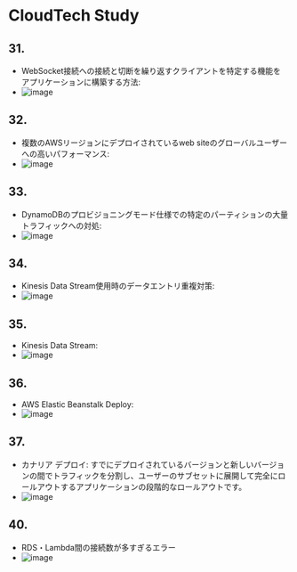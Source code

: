 # CloudTech Study

## 31.
- WebSocket接続への接続と切断を繰り返すクライアントを特定する機能をアプリケーションに構築する方法:
- ![image](https://github.com/yoshikikasama/network-and-server/assets/61643054/89cc5d06-389f-49c3-9427-c96c2c97da3a)

## 32.

- 複数のAWSリージョンにデプロイされているweb siteのグローバルユーザーへの高いパフォーマンス:
- ![image](https://github.com/yoshikikasama/network-and-server/assets/61643054/596ec6d5-0304-4955-982f-fa3ff988bb6e)

## 33.

- DynamoDBのプロビジョニングモード仕様での特定のパーティションの大量トラフィックへの対処:
- ![image](https://github.com/yoshikikasama/network-and-server/assets/61643054/510204fc-44ec-4eec-8681-e9fe9daff614)

## 34.

- Kinesis Data Stream使用時のデータエントリ重複対策:
- ![image](https://github.com/yoshikikasama/network-and-server/assets/61643054/68fd10e9-22f1-4861-b526-d8107b9d2cbf)

## 35.

- Kinesis Data Stream:
- ![image](https://github.com/yoshikikasama/network-and-server/assets/61643054/e5580b28-a933-4af6-891d-e9e9d93239af)

## 36.

- AWS Elastic Beanstalk Deploy:
- ![image](https://github.com/yoshikikasama/network-and-server/assets/61643054/0b634ad9-8caf-4495-aa64-cc8ec8215152)

## 37.

- カナリア デプロイ: すでにデプロイされているバージョンと新しいバージョンの間でトラフィックを分割し、ユーザーのサブセットに展開して完全にロールアウトするアプリケーションの段階的なロールアウトです。
- ![image](https://github.com/yoshikikasama/network-and-server/assets/61643054/33ffd56d-549f-4119-95b6-bef1f36d6dc2)

## 40.

- RDS・Lambda間の接続数が多すぎるエラー
- ![image](https://github.com/yoshikikasama/network-and-server/assets/61643054/d0173b0e-8ecf-4bf7-a55b-3bc34ecf765b)
